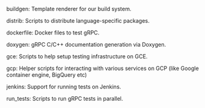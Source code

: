 buildgen: Template renderer for our build system.

distrib: Scripts to distribute language-specific packages.

dockerfile: Docker files to test gRPC.

doxygen: gRPC C/C++ documentation generation via Doxygen.

gce: Scripts to help setup testing infrastructure on GCE.

gcp: Helper scripts for interacting with various services on GCP (like Google
container engine, BigQuery etc)

jenkins: Support for running tests on Jenkins.

run_tests: Scripts to run gRPC tests in parallel.
